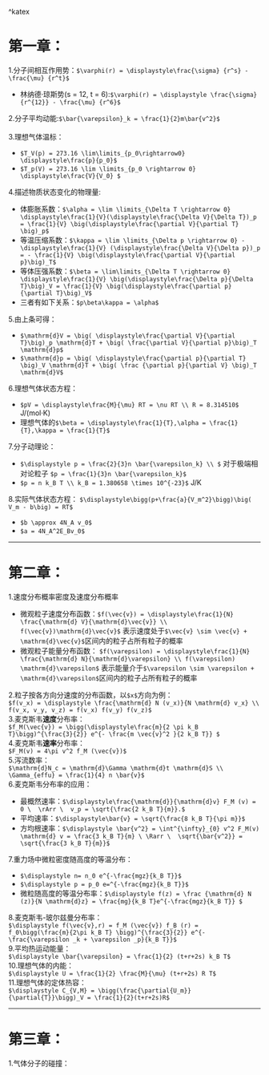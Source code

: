 ^katex

# 第一章：
1.分子间相互作用势：`$\varphi(r) = \displaystyle\frac{\sigma} {r^s} - \frac{\mu} {r^t}$`<br> 
- 林纳德·琼斯势(s = 12, t = 6):`$\varphi(r) = \displaystyle \frac{\sigma} {r^{12}} - \frac{\mu} {r^6}$`

2.分子平均动能:`$\bar{\varepsilon}_k = \frac{1}{2}m\bar{v^2}$`<br><br>
3.理想气体温标：<br>
- `$T_V(p) = 273.16 \lim\limits_{p_0\rightarrow0} \displaystyle\frac{p}{p_0}$`
- `$T_p(V) = 273.16 \lim \limits_{p_0 \rightarrow 0} \displaystyle\frac{V}{V_0} $`

4.描述物质状态变化的物理量:<br>
- 体膨胀系数：`$\alpha = \lim \limits_{\Delta T \rightarrow 0} \displaystyle\frac{1}{V}(\displaystyle\frac{\Delta V}{\Delta T})_p = \frac{1}{V} \big(\displaystyle\frac{\partial V}{\partial T} \big)_p$`
- 等温压缩系数：`$\kappa = \lim \limits_{\Delta p \rightarrow 0} -\displaystyle\frac{1}{V} (\displaystyle\frac{\Delta V}{\Delta p})_p  = - \frac{1}{V} \big(\displaystyle\frac{\partial V}{\partial p}\big)_T$`
- 等体压强系数：`$\beta = \lim\limits_{\Delta T \rightarrow 0} \displaystyle\frac{1}{V} \big(\displaystyle\frac{\Delta p}{\Delta T}\big)_V = \frac{1}{V} \big(\displaystyle\frac{\partial p}{\partial T}\big)_V$`
- 三者有如下关系：`$p\beta\kappa = \alpha$`

5.由上条可得：
- `$\mathrm{d}V = \big( \displaystyle\frac{\partial V}{\partial T}\big)_p \mathrm{d}T + \big( \frac{\partial V}{\partial p}\big)_T \mathrm{d}p$`
- `$\mathrm{d}p = \big( \displaystyle\frac{\partial p}{\partial T} \big)_V \mathrm{d}T + \big( \frac {\partial p}{\partial V} \big)_T \mathrm{d}V$`

6.理想气体状态方程：<br>
- `$pV = \displaystyle\frac{M}{\mu} RT = \nu RT \\ R = 8.314510$` J/(mol·K)
- 理想气体的`$\beta = \displaystyle\frac{1}{T},\alpha = \frac{1}{T},\kappa = \frac{1}{T}$`

7.分子动理论：
- `$\displaystyle p = \frac{2}{3}n \bar{\varepsilon_k} \\ $` 对于极端相对论粒子 `$p = \frac{1}{3}n \bar{\varepsilon_k}$`
- `$p = n k_B T \\ k_B = 1.380658 \times 10^{-23}$`   J/K

8.实际气体状态方程：
`$\displaystyle\bigg(p+\frac{a}{V_m^2}\bigg)\big( V_m - b\big) = RT$`<br>
- `$b \approx 4N_A v_0$`
- `$a = 4N_A^2E_Bv_0$`
***
# 第二章：
1.速度分布概率密度及速度分布概率 <br>
- 微观粒子速度分布函数：`$f(\vec{v}) = \displaystyle\frac{1}{N} \frac{\mathrm{d} V}{\mathrm{d}\vec{v}} \\ f(\vec{v})\mathrm{d}\vec{v}$`
表示速度处于`$\vec{v} \sim \vec{v} + \mathrm{d}\vec{v}$`区间内的粒子占所有粒子的概率
- 微观粒子能量分布函数： `$f(\varepsilon) = \displaystyle\frac{1}{N} \frac{\mathrm{d} N}{\mathrm{d}\varepsilon} \\ f(\varepsilon) \mathrm{d}\varepsilon$`
表示能量介于`$\varepsilon \sim \varepsilon + \mathrm{d}\varepsilon$`区间内的粒子占所有粒子的概率

2.粒子按各方向分速度的分布函数，以`$x$`方向为例：<br>`$f(v_x) = \displaystyle \frac{\mathrm{d} N (v_x)}{N \mathrm{d} v_x} \\ f(v_x, v_y, v_z) = f(v_x) f(v_y) f(v_z)$` <br>
3.麦克斯韦**速度**分布率：<br>`$f_M(\vec{v}) = \bigg(\displaystyle\frac{m}{2 \pi k_B T}\bigg)^{\frac{3}{2}} e^{- \frac{m \vec{v}^2 }{2 k_B T}} $` <br>
4.麦克斯韦**速率**分布率：<br>`$F_M(v) = 4\pi v^2 f_M (\vec{v})$`<br>
5.泻流数率：<br>`$\mathrm{d}N_c = \mathrm{d}\Gamma \mathrm{d}t \mathrm{d}S \\ \Gamma_{effu} = \frac{1}{4} n \bar{v}$` <br>
6.麦克斯韦分布率的应用：
- 最概然速率：`$\displaystyle\frac{\mathrm{d}}{\mathrm{d}v} F_M (v) = 0 \  \rArr \  v_p = \sqrt{\frac{2 k_B T}{m}}.$`
- 平均速率：`$\displaystyle\bar{v} = \sqrt{\frac{8 k_B T}{\pi m}}$`
- 方均根速率：`$\displaystyle \bar{v^2} = \int^{\infty}_{0} v^2 F_M(v) \mathrm{d} v = \frac{3 k_B T}{m} \ \Rarr \  \sqrt{\bar{v^2}} = \sqrt{\frac{3 k_B T}{m}}$` 

7.重力场中微粒密度随高度的等温分布：
- `$\displaystyle n= n_0 e^{-\frac{mgz}{k_B T}}$`
- `$\displaystyle p = p_0 e=^{-\frac{mgz}{k_B T}}$`
- 微粒随高度的等温分布率：`$\displaystyle f(z) = \frac {\mathrm{d} N (z)}{N \mathrm{d}z} = \frac{mg}{k_B T}e^{-\frac{mgz}{k_B T}} $`

8.麦克斯韦-玻尔兹曼分布率：<br> `$\displaystyle f(\vec{v},r) = f_M (\vec{v}) f_B (r) = f_0\bigg(\frac{m}{2\pi k_B T} \bigg)^{\frac{3}{2}} e^{-\frac{\varepsilon _k + \varepsilon _p}{k_B T}}$`<br>
9.平均热运动能量：<br>`$\displaystyle \bar{\varepsilon} = \frac{1}{2} (t+r+2s) k_B T$` <br>
10.理想气体的内能：<br>`$\displaystyle U = \frac{1}{2} \frac{M}{\mu} (t+r+2s) R T$` <br>
11.理想气体的定体热容：<br> `$\displaystyle C_{V,M} = \bigg(\frac{\partial{U_m}}{\partial{T}}\bigg)_V = \frac{1}{2}(t+r+2s)R$` <br>
***
# 第三章：
1.气体分子的碰撞：


